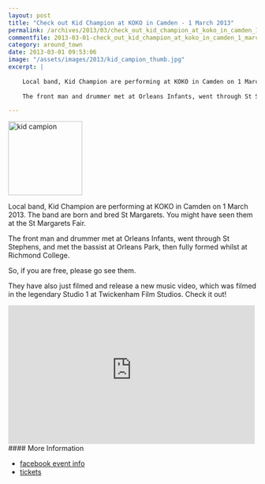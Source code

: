 ```yaml
---
layout: post
title: "Check out Kid Champion at KOKO in Camden - 1 March 2013"
permalink: /archives/2013/03/check_out_kid_champion_at_koko_in_camden_1_march_2.html
commentfile: 2013-03-01-check_out_kid_champion_at_koko_in_camden_1_march_2
category: around_town
date: 2013-03-01 09:53:06
image: "/assets/images/2013/kid_campion_thumb.jpg"
excerpt: |
    
    Local band, Kid Champion are performing at KOKO in Camden on 1 March 2013.  The band are born and bred St Margarets.  You might have seen them at the St Margarets Fair.
    
    The front man and drummer met at Orleans Infants, went through St Stephens, and met the bassist at Orleans Park, then fully formed whilst at Richmond College.

---
```


<a href="/assets/images/2013/kid_campion.jpg" title="See larger version of - kid campion"><img src="/assets/images/2013/kid_campion_thumb.jpg" width="150" height="150" alt="kid campion" class=" right" /></a>

Local band, Kid Champion are performing at KOKO in Camden on 1 March 2013. The band are born and bred St Margarets. You might have seen them at the St Margarets Fair.

The front man and drummer met at Orleans Infants, went through St Stephens, and met the bassist at Orleans Park, then fully formed whilst at Richmond College.

So, if you are free, please go see them.

They have also just filmed and release a new music video, which was filmed in the legendary Studio 1 at Twickenham Film Studios. Check it out!

<iframe width="500" height="281" src="http://www.youtube-nocookie.com/embed/4ot-9xDXvkY?rel=0" frameborder="0" allowfullscreen>
</iframe>
#### More Information

-   [facebook event info](http://www.facebook.com/events/132782823554596/?fref=ts)
-   [tickets](http://bit.ly/XAQ63n)
